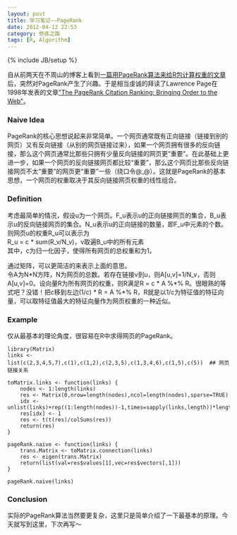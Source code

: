 ```yaml
---
layout: post
title: 学习笔记——PageRank
date: 2012-04-12 22:53
category: 修炼之路
tags: [R, Algorithm]
---
```

{% include JB/setup %}

自从前两天在不周山的博客上看到[一篇用PageRank算法来给R包计算权重的文章](http://www.wentrue.net/blog/?p=1249 "R Package Rank")后，突然对PageRank产生了兴趣。于是相当虔诚的拜读了Lawrence Page在1998年发表的文章["The PageRank Citation Ranking: Bringing Order to the Web"](http://www-db.stanford.edu/~backrub/pageranksub.ps "PageRank article")。

### Naive Idea
PageRank的核心思想说起来非常简单。一个网页通常既有正向链接（链接到别的网页）又有反向链接（从别的网页链接过来），如果一个网页拥有很多的反向链接，那么这个网页通常比那些只拥有少量反向链接的网页更“重要”。在此基础上更进一步，如果一个网页的反向链接网页都比较“重要”，那么这个网页比那些反向链接网页不太“重要”的网页更“重要”一些（绕口令@_@）。这就是PageRank的基本思想，一个网页的权重取决于其反向链接网页权重的线性组合。

### Definition
考虑最简单的情况，假设u为一个网页。F_u表示u的正向链接网页的集合，B_u表示u的反向链接网页的集合。N_u表示u的正向链接的数量，即F_u中元素的个数。则网页u的权重R_u可以表示为   
R_u = c \* sum(R_v/N_v)，v取遍B_u中的所有元素   
其中，c为归一化因子，使得所有网页的总权重和为1。   

通过矩阵，可以更简洁的来表示上面的意思。   
令A为N\*N方阵，N为网页的总数。若存在链接v到u，则A\[u,v\]=1/N_v，否则A\[u,v\]=0。设向量R为所有网页的权重，则R满足R = c \* A %\*% R。很眼熟的等式吧？没错！把c移到左边(1/c) \* R = A %\*% R，R就是以1/c为特征值的特征向量，可以取特征值最大的特征向量作为网页权重的一种近似。

### Example
仅从最基本的理论角度，很容易在R中求得网页的PageRank。

	library(Matrix)
	links <- list(c(2,3,4,5,7),c(1),c(1,2),c(2,3,5),c(1,3,4,6),c(1,5),c(5))  ## 网页链接关系

	toMatrix.links <- function(links) {
		nodes <- 1:length(links)
		res <- Matrix(0,nrow=length(nodes),ncol=length(nodes),sparse=TRUE)
		idx <- unlist(links)+rep((1:length(nodes))-1,times=sapply(links,length))*length(nodes)
		res[idx] <- 1
		res <- t(t(res)/colSums(res))
		return(res)
	}

	pageRank.naive <- function(links) {
		trans.Matrix <- toMatrix.connection(links)
		res <- eigen(trans.Matrix)
		return(list(val=res$values[1],vec=res$vectors[,1]))
	}

	pageRank.naive(links)

### Conclusion
实际的PageRank算法当然要更复杂，这里只是简单介绍了一下最基本的原理。今天就写到这里，下次再写～
